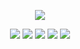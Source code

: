 <p align="center">
  <img src="[i.imgur.com/00JLIuB.png](https://imgur.com/00JLIuB)">
</p>

<p align="center">
	<img src="https://img.shields.io/badge/status-finished-success?color=%2312bab9&style=flat-square"/>
	<img src="https://img.shields.io/badge/evaluated-06%20%2F%2006%20%2F%202024-success?color=%2312bab9&style=flat-square"/>
	<img src="https://img.shields.io/badge/score-100%20%2F%20100-success?color=%2312bab9&style=flat-square"/>
	<img src="https://img.shields.io/github/languages/top/0xdespair/libft?color=%2312bab9&style=flat-square"/>
	<img src="https://img.shields.io/github/last-commit/0xdespair/libft?color=%2312bab9&style=flat-square"/>
